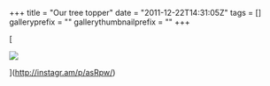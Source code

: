 +++
title = "Our tree topper"
date = "2011-12-22T14:31:05Z"
tags = []
galleryprefix = ""
gallerythumbnailprefix = ""
+++

[

![](/img/media_httpdistilleryi_ciFhk.jpg)

](http://instagr.am/p/asRpw/)

